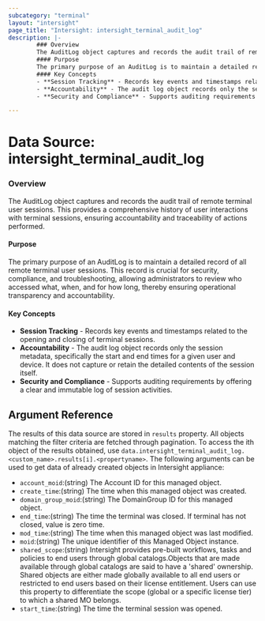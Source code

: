 ```yaml
---
subcategory: "terminal"
layout: "intersight"
page_title: "Intersight: intersight_terminal_audit_log"
description: |-
        ### Overview
        The AuditLog object captures and records the audit trail of remote terminal user sessions. This provides a comprehensive history of user interactions with terminal sessions, ensuring accountability and traceability of actions performed.
        #### Purpose
        The primary purpose of an AuditLog is to maintain a detailed record of all remote terminal user sessions. This record is crucial for security, compliance, and troubleshooting, allowing administrators to review who accessed what, when, and for how long, thereby ensuring operational transparency and accountability.
        #### Key Concepts
        - **Session Tracking** - Records key events and timestamps related to the opening and closing of terminal sessions.
        - **Accountability** - The audit log object records only the session metadata, specifically the start and end times for a given user and device. It does not capture or retain the detailed contents of the session itself.
        - **Security and Compliance** - Supports auditing requirements by offering a clear and immutable log of session activities.

---
```


# Data Source: intersight_terminal_audit_log
### Overview  
The AuditLog object captures and records the audit trail of remote terminal user sessions. This provides a comprehensive history of user interactions with terminal sessions, ensuring accountability and traceability of actions performed.
#### Purpose
The primary purpose of an AuditLog is to maintain a detailed record of all remote terminal user sessions. This record is crucial for security, compliance, and troubleshooting, allowing administrators to review who accessed what, when, and for how long, thereby ensuring operational transparency and accountability.
#### Key Concepts
- **Session Tracking** - Records key events and timestamps related to the opening and closing of terminal sessions. 
- **Accountability** - The audit log object records only the session metadata, specifically the start and end times for a given user and device. It does not capture or retain the detailed contents of the session itself. 
- **Security and Compliance** - Supports auditing requirements by offering a clear and immutable log of session activities.
## Argument Reference
The results of this data source are stored in `results` property.
All objects matching the filter criteria are fetched through pagination.
To access the ith object of the results obtained, use `data.intersight_terminal_audit_log.<custom_name>.results[i].<propertyname>`.
The following arguments can be used to get data of already created objects in Intersight appliance:
* `account_moid`:(string) The Account ID for this managed object. 
* `create_time`:(string) The time when this managed object was created. 
* `domain_group_moid`:(string) The DomainGroup ID for this managed object. 
* `end_time`:(string) The time the terminal was closed. If terminal has not closed, value is zero time. 
* `mod_time`:(string) The time when this managed object was last modified. 
* `moid`:(string) The unique identifier of this Managed Object instance. 
* `shared_scope`:(string) Intersight provides pre-built workflows, tasks and policies to end users through global catalogs.Objects that are made available through global catalogs are said to have a 'shared' ownership. Shared objects are either made globally available to all end users or restricted to end users based on their license entitlement. Users can use this property to differentiate the scope (global or a specific license tier) to which a shared MO belongs. 
* `start_time`:(string) The time the terminal session was opened. 
 
